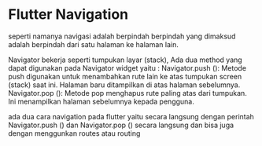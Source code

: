 # Flutter Navigation

seperti namanya navigasi adalah berpindah berpindah yang dimaksud adalah berpindah dari satu halaman ke halaman lain.

Navigator bekerja seperti tumpukan layar (stack), Ada dua method yang dapat digunakan pada Navigator widget yaitu :
Navigator.push (): Metode push digunakan untuk menambahkan rute lain ke atas tumpukan screen (stack) saat ini. Halaman baru ditampilkan di atas halaman sebelumnya.
Navigator.pop (): Metode pop menghapus rute paling atas dari tumpukan. Ini menampilkan halaman sebelumnya kepada pengguna.

ada dua cara navigation pada flutter yaitu secara langsung dengan perintah Navigator.push () dan Navigator.pop () secara langsung dan bisa juga dengan menggunkan routes atau routing